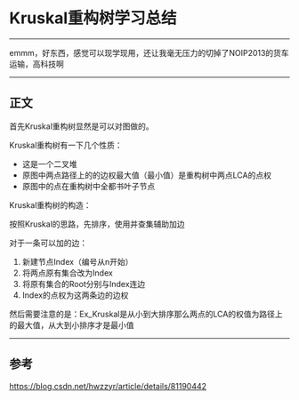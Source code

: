 # Kruskal重构树学习总结

---

emmm，好东西，感觉可以现学现用，还让我毫无压力的切掉了NOIP2013的货车运输，高科技啊

---

## 正文

首先Kruskal重构树显然是可以对图做的。

Kruskal重构树有一下几个性质：

- 这是一个二叉堆
- 原图中两点路径上的的边权最大值（最小值）是重构树中两点LCA的点权
- 原图中的点在重构树中全都书叶子节点

Kruskal重构树的构造：

按照Kruskal的思路，先排序，使用并查集辅助加边

对于一条可以加的边：

1. 新建节点Index（编号从n开始）
2. 将两点原有集合改为Index
3. 将原有集合的Root分别与Index连边
4. Index的点权为这两条边的边权

然后需要注意的是：Ex_Kruskal是从小到大排序那么两点的LCA的权值为路径上的最大值，从大到小排序才是最小值

---

## 参考

https://blog.csdn.net/hwzzyr/article/details/81190442
